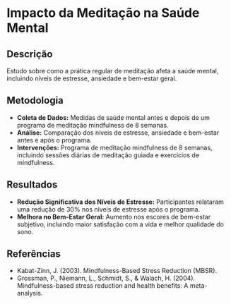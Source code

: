 # Impacto da Meditação na Saúde Mental

## Descrição
Estudo sobre como a prática regular de meditação afeta a saúde mental, incluindo níveis de estresse, ansiedade e bem-estar geral.

## Metodologia
- **Coleta de Dados:** Medidas de saúde mental antes e depois de um programa de meditação mindfulness de 8 semanas.
- **Análise:** Comparação dos níveis de estresse, ansiedade e bem-estar antes e após o programa.
- **Intervenções:** Programa de meditação mindfulness de 8 semanas, incluindo sessões diárias de meditação guiada e exercícios de mindfulness.

## Resultados
- **Redução Significativa dos Níveis de Estresse:** Participantes relataram uma redução de 30% nos níveis de estresse após o programa.
- **Melhora no Bem-Estar Geral:** Aumento nos escores de bem-estar subjetivo, incluindo maior satisfação com a vida e melhor qualidade do sono.

## Referências
- Kabat-Zinn, J. (2003). Mindfulness-Based Stress Reduction (MBSR).
- Grossman, P., Niemann, L., Schmidt, S., & Walach, H. (2004). Mindfulness-based stress reduction and health benefits: A meta-analysis.
